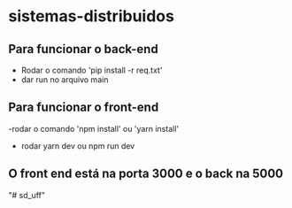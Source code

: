 # sistemas-distribuidos
## Para funcionar o back-end
- Rodar o comando 'pip install -r req.txt'
- dar run no arquivo main
  
## Para funcionar o front-end
-rodar o comando 'npm install' ou 'yarn install'
- rodar yarn dev ou npm run dev

## O front end está na porta 3000 e o back na 5000
"# sd_uff" 
